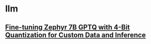# llm

## [Fine-tuning Zephyr 7B GPTQ with 4-Bit Quantization for Custom Data and Inference](https://github.com/bayjarvis/llm/tree/main/zephyr/finetune_gptq)
